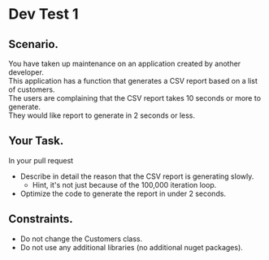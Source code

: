 # Dev Test 1

## Scenario.
You have taken up maintenance on an application created by another developer.  
This application has a function that generates a CSV report based on a list of customers.  
The users are complaining that the CSV report takes 10 seconds or more to generate.  
They would like report to generate in 2 seconds or less.

## Your Task.
In your pull request
* Describe in detail the reason that the CSV report is generating slowly.
  * Hint, it's not just because of the 100,000 iteration loop.
* Optimize the code to generate the report in under 2 seconds.

## Constraints.
* Do not change the Customers class.
* Do not use any additional libraries (no additional nuget packages).

